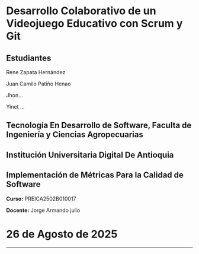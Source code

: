 # Desarrollo Colaborativo de un Videojuego Educativo con Scrum y Git

## Estudiantes

Rene Zapata Hernández

Juan Camilo Patiño Henao

Jhon...

Yinet ...
## Tecnología En Desarrollo de Software, Faculta de Ingeniería y Ciencias Agropecuarias
## Institución Universitaria Digital De Antioquia
## Implementación de Métricas Para la Calidad de Software

**Curso:** PREICA2502B010017

**Docente:** Jorge Armando julio

# 26 de Agosto de 2025
---







